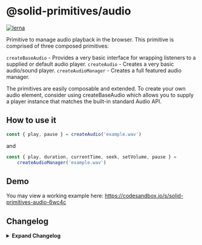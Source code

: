 # @solid-primitives/audio

[![lerna](https://img.shields.io/badge/maintained%20with-lerna-cc00ff.svg)](https://lerna.js.org/)

Primitive to manage audio playback in the browser. This primitive is comprised of three composed primitives:

`createBaseAudio` - Provides a very basic interface for wrapping listeners to a supplied or default audio player.
`createAudio` - Creates a very basic audio/sound player.
`createAudioManager` - Creates a full featured audio manager.

The primitives are easily composable and extended. To create your own audio element, consider using createBaseAudio which allows you to supply a player instance that matches the built-in standard Audio API.

## How to use it

```ts
const { play, pause } = createAudio('example.wav')
```

and

```ts
const { play, duration, currentTime, seek, setVolume, pause } =
    createAudioManager('example.wav')
```

## Demo

You may view a working example here: https://codesandbox.io/s/solid-primitives-audio-6wc4c

## Changelog

<details>
<summary><b>Expand Changelog</b></summary>

0.0.100

Pulling an early release of the package together and preparing for 1.0.0 release. No changes.

</details>
